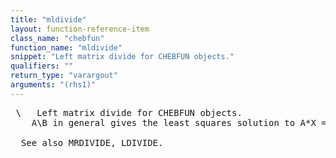 ```yaml
---
title: "mldivide"
layout: function-reference-item
class_name: "chebfun"
function_name: "mldivide"
snippet: "Left matrix divide for CHEBFUN objects."
qualifiers: ""
return_type: "varargout"
arguments: "(rhs1)"
---
```


<pre class="help-text"> \   Left matrix divide for CHEBFUN objects.
    A\B in general gives the least squares solution to A*X = B.
 
  See also MRDIVIDE, LDIVIDE.
</pre>